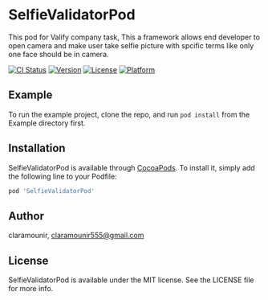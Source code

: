 # SelfieValidatorPod

This pod for Valify company task, This a framework allows end developer to open camera and make user take selfie picture with spcific terms like only one face should be in camera.

[![CI Status](https://img.shields.io/travis/claramounir/SelfieValidatorPod.svg?style=flat)](https://travis-ci.org/claramounir/SelfieValidatorPod)
[![Version](https://img.shields.io/cocoapods/v/SelfieValidatorPod.svg?style=flat)](https://cocoapods.org/pods/SelfieValidatorPod)
[![License](https://img.shields.io/cocoapods/l/SelfieValidatorPod.svg?style=flat)](https://cocoapods.org/pods/SelfieValidatorPod)
[![Platform](https://img.shields.io/cocoapods/p/SelfieValidatorPod.svg?style=flat)](https://cocoapods.org/pods/SelfieValidatorPod)

## Example

To run the example project, clone the repo, and run `pod install` from the Example directory first.



## Installation

SelfieValidatorPod is available through [CocoaPods](https://cocoapods.org). To install
it, simply add the following line to your Podfile:

```ruby
pod 'SelfieValidatorPod'
```

## Author

claramounir, claramounir555@gmail.com

## License

SelfieValidatorPod is available under the MIT license. See the LICENSE file for more info.
